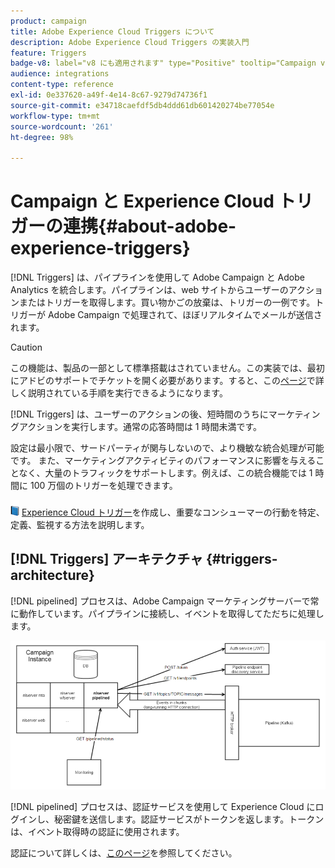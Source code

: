 ```yaml
---
product: campaign
title: Adobe Experience Cloud Triggers について
description: Adobe Experience Cloud Triggers の実装入門
feature: Triggers
badge-v8: label="v8 にも適用されます" type="Positive" tooltip="Campaign v8 にも適用されます"
audience: integrations
content-type: reference
exl-id: 0e337620-a49f-4e14-8c67-9279d74736f1
source-git-commit: e34718caefdf5db4ddd61db601420274be77054e
workflow-type: tm+mt
source-wordcount: '261'
ht-degree: 98%

---
```


# Campaign と Experience Cloud トリガーの連携{#about-adobe-experience-triggers}

[!DNL Triggers] は、パイプラインを使用して Adobe Campaign と Adobe Analytics を統合します。パイプラインは、web サイトからユーザーのアクションまたはトリガーを取得します。買い物かごの放棄は、トリガーの一例です。トリガーが Adobe Campaign で処理されて、ほぼリアルタイムでメールが送信されます。

>[!CAUTION]
>
>この機能は、製品の一部として標準搭載はされていません。この実装では、最初にアドビのサポートでチケットを開く必要があります。すると、この[ページ](../../integrations/using/configuring-pipeline.md#prerequisites)で詳しく説明されている手順を実行できるようになります。

[!DNL Triggers] は、ユーザーのアクションの後、短時間のうちにマーケティングアクションを実行します。通常の応答時間は 1 時間未満です。

設定は最小限で、サードパーティが関与しないので、より機敏な統合処理が可能です。
また、マーケティングアクティビティのパフォーマンスに影響を与えることなく、大量のトラフィックをサポートします。例えば、この統合機能では 1 時間に 100 万個のトリガーを処理できます。

![](assets/do-not-localize/book.png) [Experience Cloud トリガー](https://experienceleague.adobe.com/docs/experience-cloud/triggers/create.html?lang=ja)を作成し、重要なコンシューマーの行動を特定、定義、監視する方法を説明します。

## [!DNL Triggers] アーキテクチャ {#triggers-architecture}

[!DNL pipelined] プロセスは、Adobe Campaign マーケティングサーバーで常に動作しています。パイプラインに接続し、イベントを取得してただちに処理します。

![](assets/triggers_2.png)

[!DNL pipelined] プロセスは、認証サービスを使用して Experience Cloud にログインし、秘密鍵を送信します。認証サービスがトークンを返します。トークンは、イベント取得時の認証に使用されます。

認証について詳しくは、[このページ](../../integrations/using/configuring-adobe-io.md)を参照してください。
